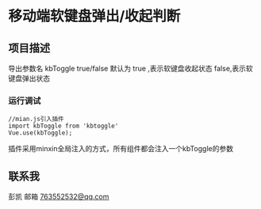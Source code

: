 # 移动端软键盘弹出/收起判断

## 项目描述
导出参数名 kbToggle true/false
默认为 true ,表示软键盘收起状态
false,表示软键盘弹出状态

### 运行调试

```
//mian.js引入插件
import kbToggle from 'kbtoggle'
Vue.use(kbToggle);
```
插件采用minxin全局注入的方式，所有组件都会注入一个kbToggle的参数

## 联系我

彭凯 邮箱 763552532@qq.com